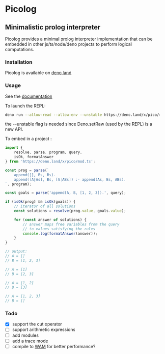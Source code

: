 # Picolog

## Minimalistic prolog interpreter

Picolog provides a minimal prolog
interpreter implementation that can be embedded in other js/ts/node/deno projects to perform logical computations.

### Installation

Picolog is available on [deno.land](https://deno.land/x/pico)

### Usage

See the [documentation](https://doc.deno.land/https/deno.land/x/pico/mod.ts)

To launch the REPL:

```bash
deno run --allow-read --allow-env --unstable https://deno.land/x/pico/repl/Repl.ts src.pl
```

the --unstable flag is needed since Deno.setRaw (used by the REPL) is a new API.

To embed in a project :

```typescript
import {
    resolve, parse, program, query,
    isOk, formatAnswer
} from 'https://deno.land/x/pico/mod.ts';

const prog = parse(`
    append([], Bs, Bs).
    append([A|As], Bs, [A|ABs]) :- append(As, Bs, ABs).
`, program);

const goals = parse('append(A, B, [1, 2, 3]).', query);

if (isOk(prog) && isOk(goals)) {
    // iterator of all solutions
    const solutions = resolve(prog.value, goals.value);

    for (const answer of solutions) {
        // answer maps free variables from the query
        // to values satisfying the rules
        console.log(formatAnswer(answer));
    }
}

// output:
// A = []
// B = [1, 2, 3]

// A = [1]
// B = [2, 3]

// A = [1, 2]
// B = [3]

// A = [1, 2, 3]
// B = []
```

### Todo

- [x] support the cut operator
- [ ] support arithmetic expressions
- [ ] add modules
- [ ] add a trace mode
- [ ] compile to [WAM](https://www.wikiwand.com/fr/Warren%27s_Abstract_Machine) for better performance?
